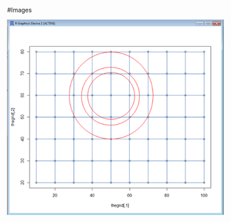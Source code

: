 #Images

![](https://github.com/HPDRC/GeoCloud/blob/master/GeoCloudMaintenance/docs/IMAGES/KN.graph.png)
